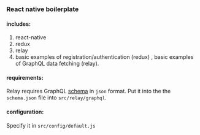 ### React native boilerplate

#### includes:

1. react-native
2. redux
3. relay
4. basic examples of registration/authentication (redux) ,
basic examples of GraphQL data fetching (relay).

#### requirements:
Relay requires GraphQL [schema](https://facebook.github.io/relay/docs/guides-babel-plugin.html) in `json` format. Put
it into the the `schema.json` file into `src/relay/graphql`.

#### configuration:
Specify it in `src/config/default.js`